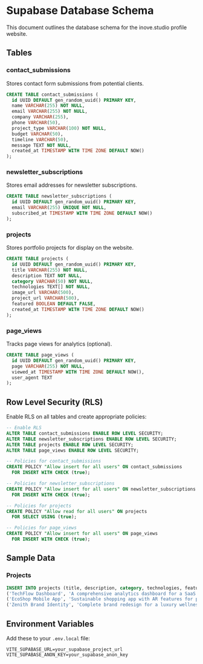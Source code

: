 # Supabase Database Schema

This document outlines the database schema for the inove.studio profile website.

## Tables

### contact_submissions
Stores contact form submissions from potential clients.

```sql
CREATE TABLE contact_submissions (
  id UUID DEFAULT gen_random_uuid() PRIMARY KEY,
  name VARCHAR(255) NOT NULL,
  email VARCHAR(255) NOT NULL,
  company VARCHAR(255),
  phone VARCHAR(50),
  project_type VARCHAR(100) NOT NULL,
  budget VARCHAR(50),
  timeline VARCHAR(50),
  message TEXT NOT NULL,
  created_at TIMESTAMP WITH TIME ZONE DEFAULT NOW()
);
```

### newsletter_subscriptions
Stores email addresses for newsletter subscriptions.

```sql
CREATE TABLE newsletter_subscriptions (
  id UUID DEFAULT gen_random_uuid() PRIMARY KEY,
  email VARCHAR(255) UNIQUE NOT NULL,
  subscribed_at TIMESTAMP WITH TIME ZONE DEFAULT NOW()
);
```

### projects
Stores portfolio projects for display on the website.

```sql
CREATE TABLE projects (
  id UUID DEFAULT gen_random_uuid() PRIMARY KEY,
  title VARCHAR(255) NOT NULL,
  description TEXT NOT NULL,
  category VARCHAR(50) NOT NULL,
  technologies TEXT[] NOT NULL,
  image_url VARCHAR(500),
  project_url VARCHAR(500),
  featured BOOLEAN DEFAULT FALSE,
  created_at TIMESTAMP WITH TIME ZONE DEFAULT NOW()
);
```

### page_views
Tracks page views for analytics (optional).

```sql
CREATE TABLE page_views (
  id UUID DEFAULT gen_random_uuid() PRIMARY KEY,
  page VARCHAR(255) NOT NULL,
  viewed_at TIMESTAMP WITH TIME ZONE DEFAULT NOW(),
  user_agent TEXT
);
```

## Row Level Security (RLS)

Enable RLS on all tables and create appropriate policies:

```sql
-- Enable RLS
ALTER TABLE contact_submissions ENABLE ROW LEVEL SECURITY;
ALTER TABLE newsletter_subscriptions ENABLE ROW LEVEL SECURITY;
ALTER TABLE projects ENABLE ROW LEVEL SECURITY;
ALTER TABLE page_views ENABLE ROW LEVEL SECURITY;

-- Policies for contact_submissions
CREATE POLICY "Allow insert for all users" ON contact_submissions
  FOR INSERT WITH CHECK (true);

-- Policies for newsletter_subscriptions
CREATE POLICY "Allow insert for all users" ON newsletter_subscriptions
  FOR INSERT WITH CHECK (true);

-- Policies for projects
CREATE POLICY "Allow read for all users" ON projects
  FOR SELECT USING (true);

-- Policies for page_views
CREATE POLICY "Allow insert for all users" ON page_views
  FOR INSERT WITH CHECK (true);
```

## Sample Data

### Projects
```sql
INSERT INTO projects (title, description, category, technologies, featured) VALUES
('TechFlow Dashboard', 'A comprehensive analytics dashboard for a SaaS platform with real-time data visualization.', 'web', ARRAY['Vue.js', 'D3.js', 'Node.js', 'MongoDB'], true),
('EcoShop Mobile App', 'Sustainable shopping app with AR features for product visualization and carbon footprint tracking.', 'mobile', ARRAY['React Native', 'ARKit', 'Firebase', 'Stripe'], true),
('Zenith Brand Identity', 'Complete brand redesign for a luxury wellness company including logo, guidelines, and marketing materials.', 'branding', ARRAY['Adobe Creative Suite', 'Figma', 'Brand Strategy'], false);
```

## Environment Variables

Add these to your `.env.local` file:

```
VITE_SUPABASE_URL=your_supabase_project_url
VITE_SUPABASE_ANON_KEY=your_supabase_anon_key
```

